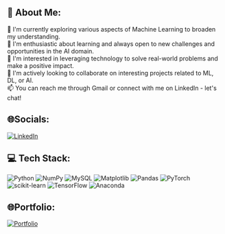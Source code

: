 ## 💫 About Me:
🔭 I'm currently exploring various aspects of Machine Learning to broaden my understanding.<br>🌱 I'm enthusiastic about learning and always open to new challenges and opportunities in the AI domain.<br>👀 I'm interested in leveraging technology to solve real-world problems and make a positive impact.<br>💞️ I'm actively looking to collaborate on interesting projects related to ML, DL, or AI.<br>📫 You can reach me through Gmail or connect with me on LinkedIn - let's chat!


## 🌐Socials:
[![LinkedIn](https://img.shields.io/badge/LinkedIn-%230077B5.svg?logo=linkedin&logoColor=white)](https://www.linkedin.com/in/sayed-shaun) 

## 💻 Tech Stack:
![Python](https://img.shields.io/badge/python-3670A0?style=plastic&logo=python&logoColor=ffdd54) ![NumPy](https://img.shields.io/badge/numpy-%23013243.svg?style=plastic&logo=numpy&logoColor=white) ![MySQL](https://img.shields.io/badge/mysql-%2300000f.svg?style=plastic&logo=mysql&logoColor=white) ![Matplotlib](https://img.shields.io/badge/Matplotlib-%23ffffff.svg?style=plastic&logo=Matplotlib&logoColor=black) ![Pandas](https://img.shields.io/badge/pandas-%23150458.svg?style=plastic&logo=pandas&logoColor=white) ![PyTorch](https://img.shields.io/badge/PyTorch-%23EE4C2C.svg?style=plastic&logo=PyTorch&logoColor=white) ![scikit-learn](https://img.shields.io/badge/scikit--learn-%23F7931E.svg?style=plastic&logo=scikit-learn&logoColor=white) ![TensorFlow](https://img.shields.io/badge/TensorFlow-%23FF6F00.svg?style=plastic&logo=TensorFlow&logoColor=white) ![Anaconda](https://img.shields.io/badge/Anaconda-%2344A833.svg?style=plastic&logo=anaconda&logoColor=white) 

## 🌐Portfolio:
[![Portfolio](https://img.shields.io/badge/Portfolio-%23000000.svg?style=plastic&logo=firefox&logoColor=#FF7139)](https://sayedshaun.weebly.com/)
